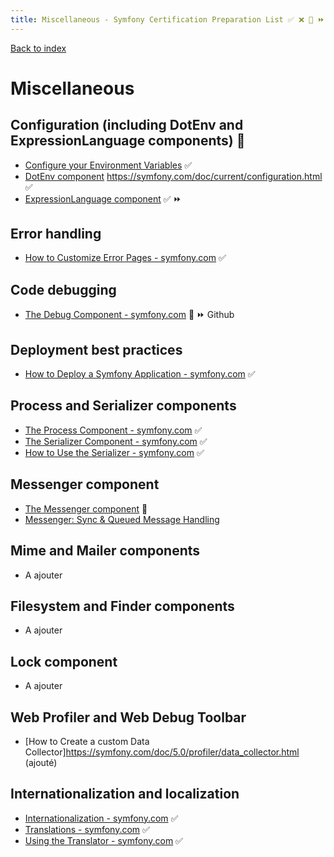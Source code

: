 ```yaml
---
title: Miscellaneous - Symfony Certification Preparation List ✅ ❌ 🌈 ⏩ 🤡
---
```

[Back to index](../readme.md#table-of-contents)

# Miscellaneous

##  Configuration (including DotEnv and ExpressionLanguage components) 🌈

- [Configure your Environment Variables](https://symfony.com/doc/5.0/deployment.html#b-configure-your-environment-variables) ✅
- [DotEnv component](https://github.com/symfony/dotenv) https://symfony.com/doc/current/configuration.html ✅
- [ExpressionLanguage component](https://symfony.com/doc/5.0/components/expression_language.html) ✅ ⏩

## Error handling
- [How to Customize Error Pages - symfony.com](https://symfony.com/doc/5.0/controller/error_pages.html) ✅

## Code debugging
- [The Debug Component - symfony.com](https://github.com/symfony/error-handler) 🌈 ⏩ Github

## Deployment best practices
- [How to Deploy a Symfony Application - symfony.com](https://symfony.com/doc/5.0/deployment.html) ✅

## Process and Serializer components
- [The Process Component - symfony.com](https://symfony.com/doc/5.0/components/process.html) ✅ 
- [The Serializer Component - symfony.com](https://symfony.com/doc/5.0/components/serializer.html) ✅ 
- [How to Use the Serializer - symfony.com](https://symfony.com/doc/5.0/serializer.html) ✅

## Messenger component
- [The Messenger component](https://symfony.com/doc/5.0/components/messenger.html) 🌈
- [Messenger: Sync & Queued Message Handling](https://symfony.com/doc/5.0/messenger.html)

## Mime and Mailer components
- A ajouter

## Filesystem and Finder components
- A ajouter

## Lock component
- A ajouter

## Web Profiler and Web Debug Toolbar
- [How to Create a custom Data Collector]https://symfony.com/doc/5.0/profiler/data_collector.html (ajouté)

## Internationalization and localization
- [Internationalization - symfony.com](https://symfony.com/doc/5.0/best_practices/i18n.html) ✅
- [Translations - symfony.com](https://symfony.com/doc/5.0/translation.html) ✅
- [Using the Translator - symfony.com](https://symfony.com/doc/5.0/components/translation/usage.html) ✅
